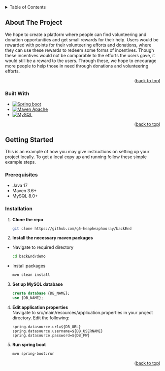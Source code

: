 <a id="readme-top"></a>

<!-- TABLE OF CONTENTS -->
<details>
  <summary>Table of Contents</summary>
  <ol>
    <li>
      <a href="#about-the-project">About The Project</a>
      <ul>
        <li><a href="#built-with">Built With</a></li>
      </ul>
    </li>
    <li>
      <a href="#getting-started">Getting Started</a>
      <ul>
        <li><a href="#prerequisites">Prerequisites</a></li>
        <li><a href="#installation">Installation</a></li>
      </ul>
    </li>
  </ol>
</details>



<!-- ABOUT THE PROJECT -->
## About The Project

We hope to create a platform where people can find volunteering and donation opportunities and get small rewards for their help. Users would be rewarded with points for their volunteering efforts and donations, where they can use these rewards to redeem some forms of incentives. Though these incentives would not be comparable to the efforts the users gave, it would still be a reward to the users. Through these, we hope to encourage more people to help those in need through donations and volunteering efforts.


<p align="right">(<a href="#readme-top">back to top</a>)</p>



### Built With

* [![Spring boot][spring boot-logo]][spring boot-url]
* [![Maven Apache][maven-logo]][maven-url]
* [![MySQL][mysql-logo]][mysql-url]

<p align="right">(<a href="#readme-top">back to top</a>)</p>



<!-- GETTING STARTED -->
## Getting Started

This is an example of how you may give instructions on setting up your project locally.
To get a local copy up and running follow these simple example steps.

### Prerequisites

* Java 17
* Maven 3.6+
* MySQL 8.0+

### Installation

1. **Clone the repo**
    ```sh
    git clone https://github.com/g5-heapheaphooray/backEnd
    ```
2. **Install the necessary maven packages**
   <br>
* Navigate to required directory
    ```sh
    cd backEnd/demo
    ```
* Install packages
  <br>
    ```sh
    mvn clean install
    ```

3. **Set up MySQL database**
    ```sql
    create database {DB_NAME};
    use {DB_NAME};
    ```
4. **Edit application properties**
   <br>
   Navigate to src/main/resources/application.properties in your project directory. Edit the following:
    ```
    spring.datasource.url=${DB_URL}
    spring.datasource.username=${DB_USERNAME}
    spring.datasource.password=${DB_PW}
    ```

5. **Run spring boot**
    ```sh
    mvn spring-boot:run
    ```

<p align="right">(<a href="#readme-top">back to top</a>)</p>


<!-- MARKDOWN LINKS & IMAGES -->
[spring boot-logo]: https://img.shields.io/badge/Spring_Boot-F2F4F9?style=for-the-badge&logo=spring-boot
[spring boot-url]:https://spring.io/projects/spring-boot
[maven-logo]: https://img.shields.io/badge/Apache%20Maven-C71A36?style=for-the-badge&logo=Apache%20Maven&logoColor=white
[maven-url]: https://maven.apache.org/
[mysql-logo]: https://img.shields.io/badge/mysql-4479A1.svg?style=for-the-badge&logo=mysql&logoColor=white
[mysql-url]: https://www.mysql.com/